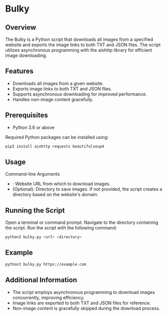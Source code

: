 # Bulky
## Overview
The Bulky is a Python script that downloads all images from a specified website and exports the image links to both TXT and JSON files. 
The script utilizes asynchronous programming with the aiohttp library for efficient image downloading.

## Features
- Downloads all images from a given website.
- Exports image links to both TXT and JSON files.
- Supports asynchronous downloading for improved performance.
- Handles non-image content gracefully.
## Prerequisites
- Python 3.6 or above

Required Python packages can be installed using:
```zsh
pip3 install aiohttp requests beautifulsoup4
```
## Usage
Command-line Arguments
- <url>: Website URL from which to download images.
- <directory> (Optional): Directory to save images. If not provided, the script creates a directory based on the website's domain.
## Running the Script
Open a terminal or command prompt.
Navigate to the directory containing the script.
Run the script with the following command:
```zsh
python3 bulky.py <url> <directory>
```
## Example
```bash
python3 bulky.py https://example.com
```
## Additional Information
- The script employs asynchronous programming to download images concurrently, improving efficiency.
- Image links are exported to both TXT and JSON files for reference.
- Non-image content is gracefully skipped during the download process.
